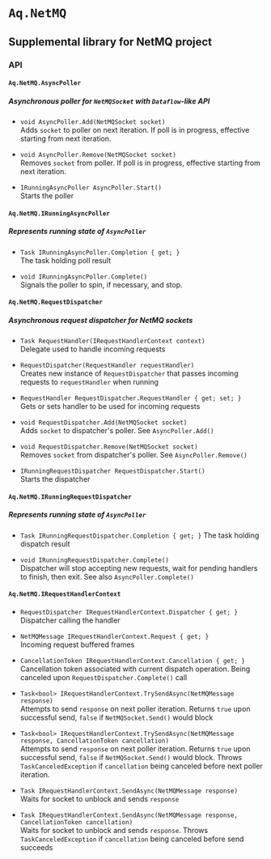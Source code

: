# `Aq.NetMQ`

## Supplemental library for NetMQ project

### API

#### `Aq.NetMQ.AsyncPoller`

##### Asynchronous poller for `NetMQSocket` with `Dataflow`-like API

- `void AsyncPoller.Add(NetMQSocket socket)`  
  Adds `socket` to poller on next iteration. If poll is in progress, effective starting from next iteration.

- `void AsyncPoller.Remove(NetMQSocket socket)`  
  Removes `socket` from poller. If poll is in progress, effective starting from next iteration.

- `IRunningAsyncPoller AsyncPoller.Start()`  
  Starts the poller

#### `Aq.NetMQ.IRunningAsyncPoller`

##### Represents running state of `AsyncPoller`

- `Task IRunningAsyncPoller.Completion { get; }`  
  The task holding poll result

- `void IRunningAsyncPoller.Complete()`  
  Signals the poller to spin, if necessary, and stop.

#### `Aq.NetMQ.RequestDispatcher`

##### Asynchronous request dispatcher for NetMQ sockets

- `Task RequestHandler(IRequestHandlerContext context)`  
  Delegate used to handle incoming requests

- `RequestDispatcher(RequestHandler requestHandler)`  
  Creates new instance of `RequestDispatcher` that passes incoming requests to `requestHandler` when running

- `RequestHandler RequestDispatcher.RequestHandler { get; set; }`  
  Gets or sets handler to be used for incoming requests

- `void RequestDispatcher.Add(NetMQSocket socket)`  
  Adds `socket` to dispatcher's poller. See `AsyncPoller.Add()`

- `void RequestDispatcher.Remove(NetMQSocket socket)`  
  Removes `socket` from dispatcher's poller. See `AsyncPoller.Remove()`

- `IRunningRequestDispatcher RequestDispatcher.Start()`  
  Starts the dispatcher


#### `Aq.NetMQ.IRunningRequestDispatcher`

##### Represents running state of `AsyncPoller`

- `Task IRunningRequestDispatcher.Completion { get; }`
  The task holding dispatch result

- `void IRunningRequestDispatcher.Complete()`  
  Dispatcher will stop accepting new requests, wait for pending handlers to finish, then exit. See also `AsyncPoller.Complete()`

#### `Aq.NetMQ.IRequestHandlerContext`

- `RequestDispatcher IRequestHandlerContext.Dispatcher { get; }`  
  Dispatcher calling the handler

- `NetMQMessage IRequestHandlerContext.Request { get; }`  
  Incoming request buffered frames

- `CancellationToken IRequestHandlerContext.Cancellation { get; }`  
  Cancellation token associated with current dispatch operation. Being canceled upon `RequestDispatcher.Complete()` call

- `Task<bool> IRequestHandlerContext.TrySendAsync(NetMQMessage response)`  
  Attempts to send `response` on next poller iteration. Returns `true` upon successful send, `false` if `NetMQSocket.Send()` would block

- `Task<bool> IRequestHandlerContext.TrySendAsync(NetMQMessage response, CancellationToken cancellation)`  
  Attempts to send `response` on next poller iteration. Returns `true` upon successful send, `false` if `NetMQSocket.Send()` would block. Throws `TaskCanceledException` if `cancellation` being canceled before next poller iteration.

- `Task IRequestHandlerContext.SendAsync(NetMQMessage response)`  
  Waits for socket to unblock and sends `response`

- `Task IRequestHandlerContext.SendAsync(NetMQMessage response, CancellationToken cancellation)`  
  Waits for socket to unblock and sends `response`. Throws `TaskCanceledException` if `cancellation` being canceled before send succeeds
